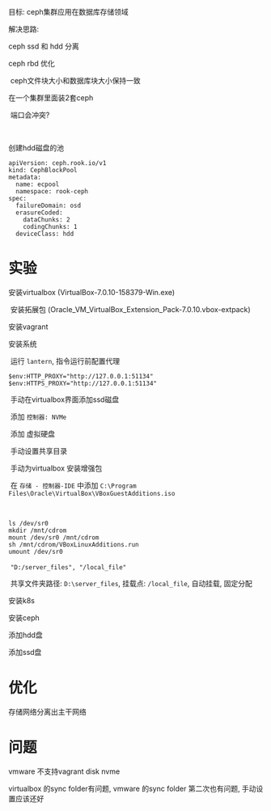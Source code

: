目标: ceph集群应用在数据库存储领域



解决思路:

ceph ssd 和 hdd 分离

ceph rbd 优化

​	ceph文件块大小和数据库块大小保持一致







在一个集群里面装2套ceph

​	端口会冲突?

​	





创建hdd磁盘的池

```
apiVersion: ceph.rook.io/v1
kind: CephBlockPool
metadata:
  name: ecpool
  namespace: rook-ceph
spec:
  failureDomain: osd
  erasureCoded:
    dataChunks: 2
    codingChunks: 1
  deviceClass: hdd
```





# 实验

安装virtualbox (VirtualBox-7.0.10-158379-Win.exe)

​	安装拓展包 (Oracle_VM_VirtualBox_Extension_Pack-7.0.10.vbox-extpack)

安装vagrant

安装系统

​	运行 `lantern`, 指令运行前配置代理

```
$env:HTTP_PROXY="http://127.0.0.1:51134"
$env:HTTPS_PROXY="http://127.0.0.1:51134"
```

​	手动在virtualbox界面添加ssd磁盘

​		添加 `控制器: NVMe`

​			添加 虚拟硬盘

​	手动设置共享目录

​		手动为virtualbox 安装增强包

​			在 `存储 - 控制器-IDE` 中添加 `C:\Program Files\Oracle\VirtualBox\VBoxGuestAdditions.iso`

​			

```
ls /dev/sr0
mkdir /mnt/cdrom
mount /dev/sr0 /mnt/cdrom
sh /mnt/cdrom/VBoxLinuxAdditions.run
umount /dev/sr0
```

​		`"D:/server_files", "/local_file"`

​		共享文件夹路径: `D:\server_files`, 挂载点: `/local_file`, 自动挂载, 固定分配

安装k8s

安装ceph

添加hdd盘

添加ssd盘





# 优化

存储网络分离出主干网络



# 问题

vmware 不支持vagrant disk nvme

virtualbox 的sync folder有问题, vmware 的sync folder 第二次也有问题, 手动设置应该还好